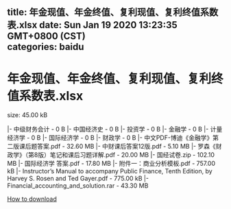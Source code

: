 
title: 年金现值、年金终值、复利现值、复利终值系数表.xlsx
date: Sun Jan 19 2020 13:23:35 GMT+0800 (CST)    
categories: baidu
---

# 年金现值、年金终值、复利现值、复利终值系数表.xlsx
size: 45.00 kB
 
 
|- 中级财务会计 - 0 B
|- 中国经济史 - 0 B
|- 投资学 - 0 B
|- 金融学 - 0 B
|- 计量经济学 - 0 B
|- 国际经济学 - 0 B
|- 财政学 - 0 B
|- 中文PDF-博迪《金融学》第二版课后题答案.pdf - 32.60 MB
|- 中财课后答案12版.pdf - 5.10 MB
|- 罗森《财政学》（第8版）笔记和课后习题详解.pdf - 20.00 MB
|- 国经试卷.zip - 102.10 MB
|- 国际经济学 答案.pdf - 17.80 MB
|- 附件一：商业分析模板.pdf - 757.00 kB
|- Instructor’s Manual to accompany Public Finance, Tenth Edition, by Harvey S. Rosen and Ted Gayer.pdf - 775.00 kB
|- Financial_accounting_and_solution.rar - 43.30 MB

[How to download](https://bpcam.bemobtrk.com/go/2ceec3aa-1ca2-46d6-b9ff-aaa5c184517c?jno=669)